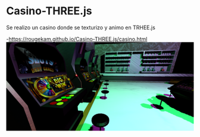 # Casino-THREE.js
Se realizo un casino donde se texturizo y animo en TRHEE.js

-https://rougekam.github.io/Casino-THREE.js/casino.html 
![imagen](Casinobar.PNG)
